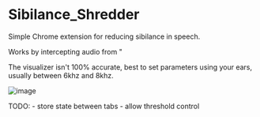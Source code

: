 # Sibilance_Shredder

Simple Chrome extension for reducing sibilance in speech.

Works by intercepting audio from "<audio>" and "<video>" elements on web pages and applies a dynamic peaking filter based on the volume of the target frequency.

The visualizer isn't 100% accurate, best to set parameters using your ears, usually between 6khz and 8khz.

![image](https://github.com/user-attachments/assets/ed404106-7ff9-4051-b178-68b7d466efa1)


TODO:
    - store state between tabs
    - allow threshold control
    
